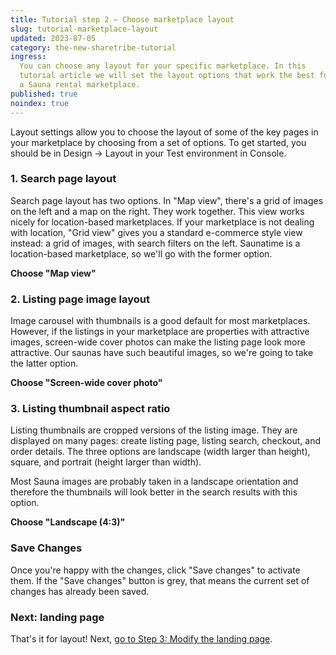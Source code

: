 ```yaml
---
title: Tutorial step 2 – Choose marketplace layout
slug: tutorial-marketplace-layout
updated: 2023-07-05
category: the-new-sharetribe-tutorial
ingress:
  You can choose any layout for your specific marketplace. In this
  tutorial article we will set the layout options that work the best for
  a Sauna rental marketplace.
published: true
noindex: true
---
```


Layout settings allow you to choose the layout of some of the key pages
in your marketplace by choosing from a set of options. To get started,
you should be in Design -> Layout in your Test environment in Console.

### 1. Search page layout

Search page layout has two options. In "Map view", there's a grid of
images on the left and a map on the right. They work together. This view
works nicely for location-based marketplaces. If your marketplace is not
dealing with location, "Grid view" gives you a standard e-commerce style
view instead: a grid of images, with search filters on the left.
Saunatime is a location-based marketplace, so we'll go with the former
option.

**Choose "Map view"**

### 2. Listing page image layout

Image carousel with thumbnails is a good default for most marketplaces.
However, if the listings in your marketplace are properties with
attractive images, screen-wide cover photos can make the listing page
look more attractive. Our saunas have such beautiful images, so we're
going to take the latter option.

**Choose "Screen-wide cover photo"**

### 3. Listing thumbnail aspect ratio

Listing thumbnails are cropped versions of the listing image. They are
displayed on many pages: create listing page, listing search, checkout,
and order details. The three options are landscape (width larger than
height), square, and portrait (height larger than width).

Most Sauna images are probably taken in a landscape orientation and
therefore the thumbnails will look better in the search results with
this option.

**Choose "Landscape (4:3)"**

### Save Changes

Once you're happy with the changes, click "Save changes" to activate
them. If the "Save changes" button is grey, that means the current set
of changes has already been saved.

### Next: landing page

That's it for layout! Next,
[go to Step 3: Modify the landing page](/the-new-sharetribe/tutorial-landing-page/).
